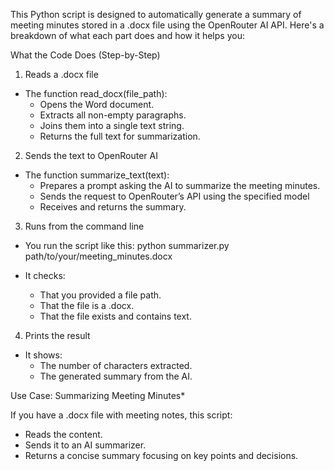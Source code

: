 This Python script is designed to automatically generate a summary of meeting minutes stored in a .docx file using the OpenRouter AI API. Here's a breakdown of what each part does and how it helps you:


What the Code Does (Step-by-Step)

1. Reads a .docx file
- The function read_docx(file_path):
  - Opens the Word document.
  - Extracts all non-empty paragraphs.
  - Joins them into a single text string.
  - Returns the full text for summarization.

2. Sends the text to OpenRouter AI
- The function summarize_text(text):
  - Prepares a prompt asking the AI to summarize the meeting minutes.
  - Sends the request to OpenRouter’s API using the specified model 
  - Receives and returns the summary.

3. Runs from the command line
- You run the script like this:
  python summarizer.py path/to/your/meeting_minutes.docx
  
- It checks:
  - That you provided a file path.
  - That the file is a .docx.
  - That the file exists and contains text.

4. Prints the result
- It shows:
  - The number of characters extracted.
  - The generated summary from the AI.


Use Case: Summarizing Meeting Minutes*

If you have a .docx file with meeting notes, this script:
- Reads the content.
- Sends it to an AI summarizer.
- Returns a concise summary focusing on key points and decisions.

